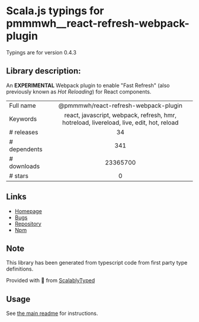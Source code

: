 
# Scala.js typings for pmmmwh__react-refresh-webpack-plugin

Typings are for version 0.4.3

## Library description:
An **EXPERIMENTAL** Webpack plugin to enable "Fast Refresh" (also previously known as _Hot Reloading_) for React components.

|                    |                 |
| ------------------ | :-------------: |
| Full name          | @pmmmwh/react-refresh-webpack-plugin |
| Keywords           | react, javascript, webpack, refresh, hmr, hotreload, livereload, live, edit, hot, reload |
| # releases         | 34 |
| # dependents       | 341 |
| # downloads        | 23365700 |
| # stars            | 0 |

## Links
- [Homepage](https://github.com/pmmmwh/react-refresh-webpack-plugin#readme)
- [Bugs](https://github.com/pmmmwh/react-refresh-webpack-plugin/issues)
- [Repository](https://github.com/pmmmwh/react-refresh-webpack-plugin)
- [Npm](https://www.npmjs.com/package/%40pmmmwh%2Freact-refresh-webpack-plugin)
    


## Note
This library has been generated from typescript code from first party type definitions.

Provided with :purple_heart: from [ScalablyTyped](https://github.com/oyvindberg/ScalablyTyped)

## Usage
See [the main readme](../../readme.md) for instructions.


